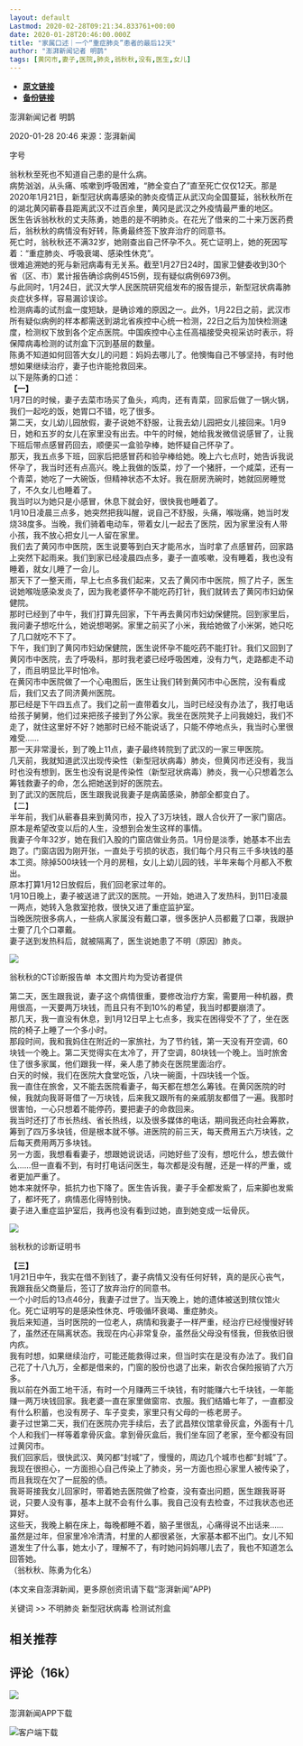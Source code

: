 ```yaml
---
layout: default
Lastmod: 2020-02-28T09:21:34.833761+00:00
date: 2020-01-28T20:46:00.000Z
title: "家属口述｜一个“重症肺炎”患者的最后12天"
author: "澎湃新闻记者 明鹊"
tags: [黄冈市,妻子,医院,肺炎,翁秋秋,没有,医生,女儿]
---
```


* [**原文链接**](https://www.thepaper.cn/newsDetail_forward_5654338)
* [**备份链接**](https://archive.is/OoktE)


澎湃新闻记者 明鹊

2020-01-28 20:46 来源：澎湃新闻

字号

翁秋秋至死也不知道自己患的是什么病。  
病势汹汹，从头痛、咳嗽到呼吸困难，“肺全变白了”直至死亡仅仅12天。那是2020年1月21日，新型冠状病毒感染的肺炎疫情正从武汉向全国蔓延，翁秋秋所在的湖北黄冈蕲春县距离武汉不过百余里，黄冈是武汉之外疫情最严重的地区。  
医生告诉翁秋秋的丈夫陈勇，她患的是不明肺炎。在花光了借来的二十来万医药费后，翁秋秋的病情没有好转，陈勇最终签下放弃治疗的同意书。  
死亡时，翁秋秋还不满32岁，她刚查出自己怀孕不久。死亡证明上，她的死因写着：“重症肺炎、呼吸衰竭、感染性休克”。  
很难追溯她的死与新冠病毒有无关系。截至1月27日24时，国家卫健委收到30个省（区、市）累计报告确诊病例4515例，现有疑似病例6973例。  
与此同时，1月24日，武汉大学人民医院研究组发布的报告提示，新型冠状病毒肺炎症状多样，容易漏诊误诊。  
检测病毒的试剂盒一度短缺，是确诊难的原因之一。此外，1月22日之前，武汉市所有疑似病例的样本都需送到湖北省疾控中心统一检测，22日之后为加快检测速度，检测权下放到各个定点医院。中国疾控中心主任高福接受央视采访时表示，将保障病毒检测的试剂盒下沉到基层的数量。  
陈勇不知道如何回答大女儿的问题：妈妈去哪儿了。他懊悔自己不够坚持，有时他想如果继续治疗，妻子也许能抢救回来。  
以下是陈勇的口述：  
**【一】**  
1月7日的时候，妻子去菜市场买了鱼头，鸡肉，还有青菜，回家后做了一锅火锅，我们一起吃的饭，她胃口不错，吃了很多。  
第二天，女儿幼儿园放假，妻子说她不舒服，让我去幼儿园把女儿接回来。1月9日，她和五岁的女儿在家里没有出去。中午的时候，她给我发微信说感冒了，让我下班后带点感冒药回去，顺便买一盒验孕棒，她怀疑自己怀孕了。  
那天，我五点多下班，回家后把感冒药和验孕棒给她。晚上六七点时，她告诉我说怀孕了，我当时还有点高兴。晚上我做的饭菜，炒了一个猪肝，一个咸菜，还有一个青菜，她吃了一大碗饭，但精神状态不太好。我在厨房洗碗时，她就回房睡觉了，不久女儿也睡着了。  
我当时以为她只是小感冒，休息下就会好，很快我也睡着了。  
1月10日凌晨三点多，她突然把我叫醒，说自己不舒服，头痛，喉咙痛，她当时发烧38度多。当晚，我们骑着电动车，带着女儿一起去了医院，因为家里没有人带小孩，我不放心把女儿一人留在家里。  
我们去了黄冈市中医院，医生说要等到白天才能吊水，当时拿了点感冒药，回家路上突然下起雨来。我们到家已经凌晨四点多，妻子一直咳嗽，没有睡着，我也没有睡着，就女儿睡了一会儿。  
那天下了一整天雨，早上七点多我们起来，又去了黄冈市中医院，照了片子，医生说她喉咙感染发炎了，因为我老婆怀孕不能吃药打针，我们就转去了黄冈市妇幼保健院。  
那时已经到了中午，我们打算先回家，下午再去黄冈市妇幼保健院。回到家里后，我问妻子想吃什么，她说想喝粥。家里之前买了小米，我给她做了小米粥，她只吃了几口就吃不下了。  
下午，我们到了黄冈市妇幼保健院，医生说怀孕不能吃药不能打针。我们又回到了黄冈市中医院，去了呼吸科，那时我老婆已经呼吸困难，没有力气，走路都走不动了，而且明显比平时怕冷。  
在黄冈市中医院做了一个心电图后，医生让我们转到黄冈市中心医院，没有看成后，我们又去了同济黄州医院。  
那已经是下午四五点了。我们之前一直带着女儿，当时已经没有办法了，我打电话给孩子舅舅，他们过来把孩子接到了外公家。我坐在医院凳子上问我媳妇，我们不走了，就住这里好不好？她那时已经不能说话了，只能不停地点头，我当时心里很难受……  
那一天非常漫长，到了晚上11点，妻子最终转院到了武汉的一家三甲医院。  
几天前，我就知道武汉出现传染性（新型冠状病毒）肺炎，但黄冈市还没有，我当时也没有想到，医生也没有说是传染性（新型冠状病毒）肺炎，我一心只想着怎么筹钱救妻子的命，怎么把她送到好的医院去。  
到了武汉的医院后，医生跟我说我妻子是病菌感染，肺部全都变白了。  
【二】  
半年前，我们从蕲春县来到黄冈市，投入了3万块钱，跟人合伙开了一家门窗店。原本是希望改变以后的人生，没想到会发生这样的事情。  
我妻子今年32岁，她在我们入股的门窗店做业务员。1月份是淡季，她基本不出去跑了。门窗店因为刚开张，一直处于亏损的状态，我们每个月只有三千多块钱的基本工资。除掉500块钱一个月的房租，女儿上幼儿园的钱，半年来每个月都入不敷出。  
原本打算1月12日放假后，我们回老家过年的。  
1月10日晚上，妻子被送进了武汉的医院。一开始，她进入了发热科，到11日凌晨一两点，她转入急救室抢救，很快又进了重症监护室。  
当晚医院很多病人，一些病人家属没有戴口罩，很多医护人员都戴了口罩，我跟护士要了几个口罩戴。  
妻子送到发热科后，就被隔离了，医生说她患了不明（原因）肺炎。  

![](/images/post/f770b62bc8f42a0b66751fe636fc6eb0.jpg)

翁秋秋的CT诊断报告单  本文图片均为受访者提供  

第二天，医生跟我说，妻子这个病情很重，要修改治疗方案，需要用一种机器，费用很高，一天要两万块钱，而且只有不到10%的希望，我当时都要崩溃了。  
那几天，我一直没有休息，到1月12日早上七点多，我实在困得受不了了，坐在医院的椅子上睡了一个多小时。  
那段时间，我和我妈住在附近的一家旅社，为了节约钱，第一天没有开空调，60块钱一个晚上。第二天觉得实在太冷了，开了空调，80块钱一个晚上。当时旅舍住了很多家属，他们跟我一样，亲人患了肺炎在医院里面治疗。  
白天的时候，我们在医院大食堂吃饭，八块一碗面，十四块钱一个饭。  
我一直住在旅舍，又不能去医院看妻子，每天都在想怎么筹钱。在黄冈医院的时候，我就向我哥哥借了一万块钱，后来我又跟所有的亲戚朋友都借了一遍。我那时很害怕，一心只想着不能停药，要把妻子的命救回来。  
我当时还打了市长热线、省长热线，以及很多媒体的电话，期间我还向社会筹款，筹到了四万多块钱，但是根本就不够。进医院的前三天，每天费用五六万块钱，之后每天费用两万多块钱。  
另一方面，我想看看妻子，想跟她说说话，问她好些了没有，想吃什么，想去做什么……但一直看不到，有时打电话问医生，每次都是没有醒，还是一样的严重，或者更加严重了。  
她本来就怀孕，抵抗力也下降了。医生告诉我，妻子手全都发紫了，后来脚也发紫了，都坏死了，病情恶化得特别快。  
妻子进入重症监护室后，我再也没有看到过她，直到她变成一坛骨灰。  

![](/images/post/b534ba68236ba543ae44b22bd110a1d6.jpg)

翁秋秋的诊断证明书  

**【三】**  
1月21日中午，我实在借不到钱了，妻子病情又没有任何好转，真的是灰心丧气，我跟我岳父商量后，签订了放弃治疗的同意书。  
一个小时后的13点46分，我妻子过世了。当天晚上，她的遗体被送到殡仪馆火化。死亡证明写的是感染性休克、呼吸循环衰竭、重症肺炎。  
我后来知道，当时医院的一位老人，病情和我妻子一样严重，经治疗已经慢慢好转了，虽然还在隔离状态。我现在内心非常复杂，虽然岳父母没有怪我，但我依旧很内疚。  
我有时想，如果继续治疗，可能还能救得过来，但当时实在是没有办法了。我们自己花了十八九万，全都是借来的，门窗的股份也退了出来，新农合保险报销了六万多。  
我以前在外面工地干活，有时一个月赚两三千块钱，有时能赚六七千块钱，一年能赚一两万块钱回家。我老婆一直在家里做窗帘、衣服。我们结婚七年了，一直都没有什么积蓄，也没有房子、车子变卖，家里只有父母的一栋老房子。  
妻子过世第二天，我们在医院办完手续后，去了武昌殡仪馆拿骨灰盒，外面有十几个人和我们一样等着拿骨灰盒。拿到骨灰盒后，我们坐车回了老家，至今都没有回过黄冈市。  
我们回家后，很快武汉、黄冈都“封城”了，慢慢的，周边几个城市也都“封城”了。  
我现在很担心，一方面担心自己传染上了肺炎，另一方面也担心家里人被传染了，而且我现在欠了一屁股的债。  
我哥哥接我女儿回家时，带着她去医院做了检查，没有查出问题，医生跟我哥哥说，只要人没有事，基本上就不会有什么事。我自己没有去检查，不过我状态也还算好。  
这些天，我晚上躺在床上，每晚都睡不着，脑子里很乱，心痛得说不出话来……  
虽然是过年，但家里冷冷清清，村里的人都很紧张，大家基本都不出门。女儿不知道发生了什么事，她太小了，理解不了，有时她问妈妈哪儿去了，我也不知道怎么回答她。  
（翁秋秋、陈勇为化名）

(本文来自澎湃新闻，更多原创资讯请下载“澎湃新闻”APP)

关键词 >> 不明肺炎 新型冠状病毒 检测试剂盒

相关推荐
----

评论（16k）
-------

[![](/images/post/f015bb903e56111c897265f06dcc71b5.jpg)](https://www.thepaper.cn/work_us.jsp)

澎湃新闻APP下载

![客户端下载](/images/post/363f0f15be9fbe215c00f013b15faae7.png)

